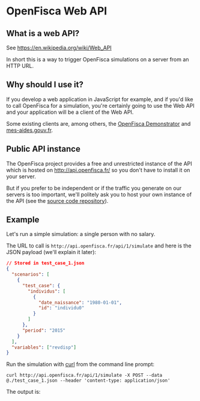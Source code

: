 # OpenFisca Web API

## What is a web API?

See https://en.wikipedia.org/wiki/Web_API

In short this is a way to trigger OpenFisca simulations on a server from an HTTP URL.

## Why should I use it?

If you develop a web application in JavaScript for example, and if you'd like to call OpenFisca for a simulation, you're certainly going to use the Web API and your application will be a client of the Web API.

Some existing clients are, among others, the [OpenFisca Demonstrator](http://ui.openfisca.fr/) and [mes-aides.gouv.fr](https://mes-aides.gouv.fr/).

## Public API instance

The OpenFisca project provides a free and unrestricted instance of the API which is hosted on http://api.openfisca.fr/ so you don't have to install it on your server.

But if you prefer to be independent or if the traffic you generate on our servers is too important, we'll politely ask you to host your own instance of the API (see the [source code repository](https://github.com/openfisca/openfisca-web-api)).

## Example

Let's run a simple simulation: a single person with no salary.

The URL to call is `http://api.openfisca.fr/api/1/simulate` and here is the JSON payload (we'll explain it later):

```json
// Stored in test_case_1.json
{
  "scenarios": [
    {
      "test_case": {
        "individus": [
          {
            "date_naissance": "1980-01-01",
            "id": "individu0"
          }
        ]
      },
      "period": "2015"
    }
  ],
  "variables": ["revdisp"]
}
```

Run the simulation with [curl](https://curl.haxx.se/) from the command line prompt:

```
curl http://api.openfisca.fr/api/1/simulate -X POST --data @./test_case_1.json --header 'content-type: application/json'
```

The output is:

```json

```